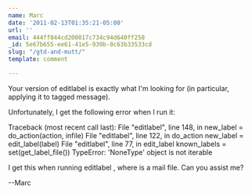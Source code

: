 ```yaml
---
name: Marc
date: '2011-02-13T01:35:21-05:00'
url: ''
email: 444ff844cd200017c734c94d640ff258
_id: 5e67b655-ee61-41e5-930b-0c63b33533cd
slug: "/gtd-and-mutt/"
template: comment

---
```


Your version of editlabel is exactly what I'm looking for (in particular, applying it to tagged message).

Unfortunately, I get the following error when I run it:

Traceback (most recent call last):
  File "editlabel", line 148, in 
    new_label = do_action(action, infile)
  File "editlabel", line 122, in do_action
    new_label = edit_label(label)
  File "editlabel", line 77, in edit_label
    known_labels = set(get_label_file())
TypeError: 'NoneType' object is not iterable

I get this when running editlabel , where  is a mail file. Can you assist me?

--Marc
